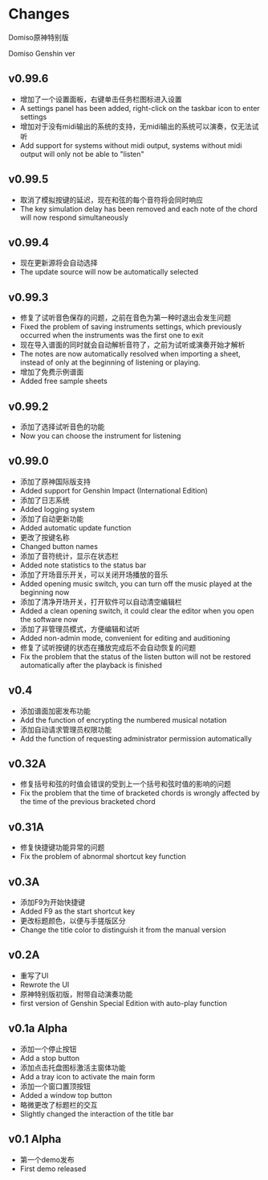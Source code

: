 # Changes

Domiso原神特别版

Domiso Genshin ver

## v0.99.6

- 增加了一个设置面板，右键单击任务栏图标进入设置
- A settings panel has been added, right-click on the taskbar icon to enter settings
- 增加对于没有midi输出的系统的支持，无midi输出的系统可以演奏，仅无法试听
- Add support for systems without midi output, systems without midi output will only not be able to "listen"

## v0.99.5

- 取消了模拟按键的延迟，现在和弦的每个音符将会同时响应
- The key simulation delay has been removed and each note of the chord will now respond simultaneously

## v0.99.4

- 现在更新源将会自动选择
- The update source will now be automatically selected

## v0.99.3

- 修复了试听音色保存的问题，之前在音色为第一种时退出会发生问题
- Fixed the problem of saving instruments settings, which previously occurred when the instruments was the first one to exit
- 现在导入谱面的同时就会自动解析音符了，之前为试听或演奏开始才解析
- The notes are now automatically resolved when importing a sheet, instead of only at the beginning of listening or playing.
- 增加了免费示例谱面
- Added free sample sheets

## v0.99.2

- 添加了选择试听音色的功能
- Now you can choose the instrument for listening

## v0.99.0

- 添加了原神国际版支持
- Added support for Genshin Impact (International Edition)
- 添加了日志系统
- Added logging system
- 添加了自动更新功能
- Added automatic update function
- 更改了按键名称
- Changed button names
- 添加了音符统计，显示在状态栏
- Added note statistics to the status bar
- 添加了开场音乐开关，可以关闭开场播放的音乐
- Added opening music switch, you can turn off the music played at the beginning now
- 添加了清净开场开关，打开软件可以自动清空编辑栏
- Added a clean opening switch, it could clear the editor when you open the software now
- 添加了非管理员模式，方便编辑和试听
- Added non-admin mode, convenient for editing and auditioning
- 修复了试听按键的状态在播放完成后不会自动恢复的问题
- Fix the problem that the status of the listen button will not be restored automatically after the playback is finished

## v0.4

- 添加谱面加密发布功能
- Add the function of encrypting the numbered musical notation
- 添加自动请求管理员权限功能
- Add the function of requesting administrator permission automatically

## v0.32A

- 修复括号和弦的时值会错误的受到上一个括号和弦时值的影响的问题
- Fix the problem that the time of bracketed chords is wrongly affected by the time of the previous bracketed chord

## v0.31A

- 修复快捷键功能异常的问题
- Fix the problem of abnormal shortcut key function

## v0.3A

- 添加F9为开始快捷键
- Added F9 as the start shortcut key
- 更改标题颜色，以便与手搓版区分
- Change the title color to distinguish it from the manual version

## v0.2A

- 重写了UI
- Rewrote the UI
- 原神特别版初版，附带自动演奏功能
- first version of Genshin Special Edition with auto-play function

## v0.1a Alpha 

- 添加一个停止按钮
- Add a stop button
- 添加点击托盘图标激活主窗体功能
- Add a tray icon to activate the main form
- 添加一个窗口置顶按钮
- Added a window top button
- 略微更改了标题栏的交互
- Slightly changed the interaction of the title bar

## v0.1 Alpha

- 第一个demo发布
- First demo released
